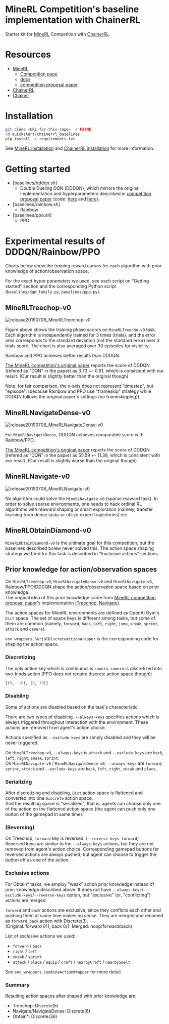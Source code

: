 # MineRL Competition's baseline implementation with ChainerRL

Starter kit for [MineRL](https://github.com/minerllabs/minerl)
Competition with [ChainerRL](https://github.com/chainer/chainerrl).

# Resources

- [MineRL](https://github.com/minerllabs/minerl)
  - [Competition page](https://www.aicrowd.com/challenges/neurips-2019-minerl-competition)
  - [docs](http://minerl.io/docs/)
  - [competition proposal paper](https://arxiv.org/abs/1904.10079)
- [ChainerRL](https://github.com/chainer/chainerrl)
- [Chainer](https://chainer.org/)

# Installation

```sh
git clone <URL-for-this-repo>  # FIXME
cd quickstart/chainerrl_baselines
pip install -r requirements.txt
```

See [MineRL installation](https://github.com/minerllabs/minerl#installation) and
[ChainerRL installation](https://github.com/chainer/chainerrl#installation) for more information.

# Getting started

- [baselines/dddqn.sh]
    - Double Dueling DQN (DDDQN), which mirrors the original implementation and hyperparameters described in [competition proposal paper](https://arxiv.org/abs/1904.10079) (code: [here](https://github.com/minerllabs/minerl/blob/master/tests/excluded/navigate_dqn_test.py) and [here](https://github.com/minerllabs/minerl/blob/master/tests/excluded/treechop_dqn_test.py)).
- [baselines/rainbow.sh]
    - Rainbow
- [baselines/ppo.sh]
    - PPO

# Experimental results of DDDQN/Rainbow/PPO

Charts below show the *training* reward curves for each algorithm with prior knowledge of action/observation space.

For the exact hyper parameters we used, see each script on "Getting started" section and the corresponding Python script
(`baselines/dqn_family.py`, `baselines/ppo.py`).

## MineRLTreechop-v0

![release20190708_MineRLTreechop-v0](static/release20190708_MineRLTreechop-v0.png)

Figure above shows the training phase scores on `MineRLTreecho-v0` task.
Each algorithm is independently trained for 3 times (trials), and the error area corresponds to the standard deviation (not the standard error) over 3 trials score.
The chart is also averaged over 30 episodes for visibility.

Rainbow and PPO achieves better results than DDDQN.  

[The MineRL competition's original paper](https://arxiv.org/abs/1904.10079) reports the score of DDDQN (refered as "DQN" in the paper) as 3.73 +- 0.61, which is consistent with our result. (Our result is slightly better than the original though)

Note: for fair comparison, the x-axis does not represent "timestep", but "episode". (because Rainbow and PPO use "frameskip" strategy while DDDQN follows the original paper's settings (no frameskipping)).


## MineRLNavigateDense-v0

![release20190708_MineRLNavigateDense-v0](static/release20190708_MineRLNavigateDense-v0.png)

For `MineRLNavigateDense`, DDDQN achieves comparable score with Rainbow/PPO.

[The MineRL competition's original paper](https://arxiv.org/abs/1904.10079) reports the score of DDDQN (refered as "DQN" in the paper) as 55.59 +- 11.38, which is consistent with our result. (Our result is slightly worse than the original though)


## MineRLNavigate-v0

![release20190708_MineRLNavigate-v0](static/release20190708_MineRLNavigate-v0.png)

No algorithm could solve the `MineRLNavigate-v0` (sparse reaward task).
In order to solve sparse environments, one needs to hack ordinal RL algorithms with reaward shaping or smart exploration (namely, transfer learning from dense tasks or utilize expert trajectories) etc.


## MineRLObtainDiamond-v0

`MineRLObtainDiamond-v0` is the ultimate goal for this competition, but the baselines described bolew never solved this.
The action space shaping strategy we tried for this task is described in "Exclusive actions" sections.


## Prior knowledge for action/observation spaces

On `MineRLTreechop-v0`, `MineRLNavigateDense-v0` and `MineRLNavigate-v0`, Rainbow/PPO/DDDQN shape the action/observation space based on prior knowledge.  
The original idea of this prior knowledge came from [MineRL competition proposal paper](https://arxiv.org/abs/1904.10079)'s implementation
([Treechop](https://github.com/minerllabs/minerl/blob/master/tests/excluded/treechop_dqn_test.py),
[Navigate](https://github.com/minerllabs/minerl/blob/master/tests/excluded/navigate_dqn_test.py)).

The action spaces for MineRL environments are defined as OpenAI Gym's `Dict` space.
The set of space keys is different among tasks, but some of them are common
(namely, `forward`, `back`, `left`, `right`, `jump`, `sneak`, `sprint`, `attack` and `camera`).

`env_wrappers.SerialDiscreteActionWrapper` is the corresponding code for shaping the action space.

### Discretizing

The only action key which is continuous is `camera`.
`camera` is discretized into two-kinds action (PPO does not require discrete action space though):

```python
[(0, -10), (0, 10)]
```

### Disabling

Some of actions are disabled based on the task's characteristic.

There are two types of disabling.
`--always-keys` specifies actions which is always triggered throughout interaction with the environment.
These actions are removed from agent's action choice.

Actions specified as `--exclude-keys` are simply disabled and they will be never triggered.

On `MineRLTreechop-v0`, `--always-keys` is `attack` and `--exclude-keys` are `back`, `left`, `right`, `sneak`, `sprint`.  
On `MineRLNavigate-v0` / `MineRLNavigateDense-v0`, `--always-keys` are `forward`, `sprint`, `attack`
and `--exclude-keys` are `back`, `left`, `right`, `sneak` and `place`.

### Serializing

After discretizing and disabling, `Dict` action space is flattened and converted into one `Discrete` action space.  
And the resulting space is "serialized", that is, agents can choose only one of the action on the flattened action space
(the agent can push only one button of the gamepad in same time).

### (Reversing)

On Treechop, `forward` key is reversed. (`--reverse-keys forward`)  
Reversed keys are similar to the `--always-keys` actions, but they are not removed from agent's action choice.
Corresponding gamepad buttons for reversed actions are always pushed, but agent can choose to trigger the button off as one of the action.

### Exclusive actions

For Obtain* tasks, we employ "weak" action prior knowledge instead of prior knowledge described above.
It does not have `--always-keys`/`--exclude-keys`/`--reverse-keys` option,
but "exclusive" (or, "conflicting") actions are merged.

`forward` and `back` actions are exclusive, since they conflicts each other and pushing them at same time makes no sense.
They are merged and renamed as `forward_back` action with Discrete(3).  
(Original: forward 0/1, back 0/1. Merged: noop/forward/back)

List of exclusive actions we used:
  - `forward` / `back`
  - `right` / `left`
  - `sneak` / `sprint`
  - `attack` / `place` / `equip` / `craft` / `nearbyCraft` / `nearbySmelt`

See `env_wrappers.CombineActionWrapper` for more detail.

### Summary

Resulting action spaces after shaped with prior knowledge are:

- Treechop: Discrete(5)
- Navigate/NavigateDense: Discrete(6)
- Obtain*: Discrete(36)
